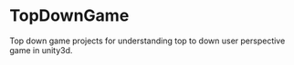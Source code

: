 # TopDownGame
Top down game projects for understanding top to down user perspective game in unity3d.
